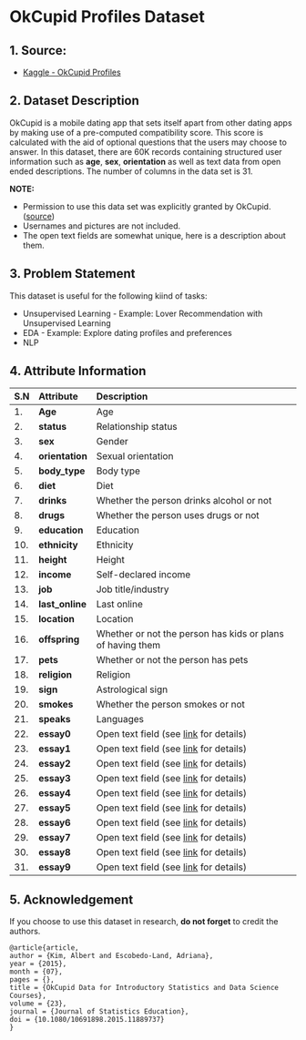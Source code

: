 # OkCupid Profiles Dataset

## 1. Source:
- [Kaggle - OkCupid Profiles](https://www.kaggle.com/datasets/andrewmvd/okcupid-profiles)

## 2. Dataset Description

OkCupid is a mobile dating app that sets itself apart from other dating apps by making use of a pre-computed compatibility score. This score is calculated with the aid of optional questions that the users may choose to answer. In this dataset, there are 60K records containing structured user information such as **age**, **sex**, **orientation** as well as text data from open ended descriptions. The number of columns in the data set is 31.

**NOTE:**
- Permission to use this data set was explicitly granted by OkCupid. ([source](https://github.com/rudeboybert/JSE_OkCupid))
- Usernames and pictures are not included.
- The open text fields are somewhat unique, here is a description about them.

## 3. Problem Statement 

This dataset is useful for the following kiind of tasks:
- Unsupervised Learning - Example: Lover Recommendation with Unsupervised Learning
- EDA - Example: Explore dating profiles and preferences
- NLP

## 4. Attribute Information

| S.N | Attribute | Description | 
| :--- | :--- | :--- |
| 1. | **Age** | Age |
| 2. | **status** | Relationship status |
| 3. | **sex** | Gender |
| 4. | **orientation** | Sexual orientation |
| 5. | **body_type** | Body type |
| 6. | **diet** | Diet |
| 7. | **drinks** | Whether the person drinks alcohol or not |
| 8. | **drugs** | Whether the person uses drugs or not |
| 9. | **education** | Education |
| 10. | **ethnicity** | Ethnicity |
| 11. | **height** | Height |
| 12. | **income** | Self-declared income |
| 13. | **job** | Job title/industry |
| 14. | **last_online** | Last online |
| 15. | **location** | Location |
| 16. | **offspring** | Whether or not the person has kids or plans of having them |
| 17. | **pets** | Whether or not the person has pets |
| 18. | **religion** | Religion |
| 19. | **sign** | Astrological sign |
| 20. | **smokes** | Whether the person smokes or not |
| 21. | **speaks** | Languages |
| 22. | **essay0** | Open text field (see [link](https://www.kaggle.com/andrewmvd/okcupid-profiles/discussion/183145) for details) |
| 23. | **essay1** | Open text field (see [link](https://www.kaggle.com/andrewmvd/okcupid-profiles/discussion/183145) for details) |
| 24. | **essay2** | Open text field (see [link](https://www.kaggle.com/andrewmvd/okcupid-profiles/discussion/183145) for details) |
| 25. | **essay3** | Open text field (see [link](https://www.kaggle.com/andrewmvd/okcupid-profiles/discussion/183145) for details) |
| 26. | **essay4** | Open text field (see [link](https://www.kaggle.com/andrewmvd/okcupid-profiles/discussion/183145) for details) |
| 27. | **essay5** | Open text field (see [link](https://www.kaggle.com/andrewmvd/okcupid-profiles/discussion/183145) for details) |
| 28. | **essay6** | Open text field (see [link](https://www.kaggle.com/andrewmvd/okcupid-profiles/discussion/183145) for details) |
| 29. | **essay7** | Open text field (see [link](https://www.kaggle.com/andrewmvd/okcupid-profiles/discussion/183145) for details) |
| 30. | **essay8** | Open text field (see [link](https://www.kaggle.com/andrewmvd/okcupid-profiles/discussion/183145) for details) |
| 31. | **essay9** | Open text field (see [link](https://www.kaggle.com/andrewmvd/okcupid-profiles/discussion/183145) for details) |

## 5. Acknowledgement

If you choose to use this dataset in research, **do not forget** to credit the authors.
```
@article{article,
author = {Kim, Albert and Escobedo-Land, Adriana},
year = {2015},
month = {07},
pages = {},
title = {OkCupid Data for Introductory Statistics and Data Science Courses},
volume = {23},
journal = {Journal of Statistics Education},
doi = {10.1080/10691898.2015.11889737}
}
```
